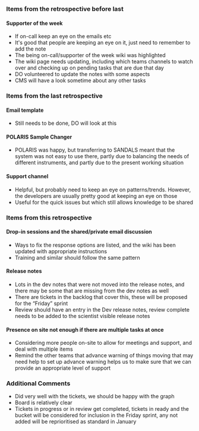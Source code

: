 ### Items from the retrospective before last
#### Supporter of the week
- If on-call keep an eye on the emails etc
- It's good that people are keeping an eye on it, just need to remember to add the note
- The being on-call/supporter of the week wiki was highlighted
- The wiki page needs updating, including which teams channels to watch over and checking up on pending tasks that are due that day
- DO volunteered to update the notes with some aspects
- CMS will have a look sometime about any other tasks

### Items from the last retrospective
#### Email template
- Still needs to be done, DO will look at this
#### POLARIS Sample Changer
- POLARIS was happy, but transferring to SANDALS meant that the system was not easy to use there, partly due to balancing the needs of different instruments, and partly due to the present working situation
#### Support channel
- Helpful, but probably need to keep an eye on patterns/trends. However, the developers are usually pretty good at keeping an eye on those
- Useful for the quick issues but which still allows knowledge to be shared

### Items from this retrospective
#### Drop-in sessions and the shared/private email discussion
- Ways to fix the response options are listed, and the wiki has been updated with appropriate instructions
- Training and similar should follow the same pattern
#### Release notes
- Lots in the dev notes that were not moved into the release notes, and there may be some that are missing from the dev notes as well
- There are tickets in the backlog that cover this, these will be proposed for the “Friday” sprint
- Review should have an entry in the Dev release notes, review complete needs to be added to the scientist visible release notes
#### Presence on site not enough if there are multiple tasks at once
- Considering more people on-site to allow for meetings and support, and deal with multiple items
- Remind the other teams that advance warning of things moving that may need help to set up advance warning helps us to make sure that we can provide an appropriate level of support

### Additional Comments
- Did very well with the tickets, we should be happy with the graph
- Board is relatively clear
- Tickets in progress or in review get completed, tickets in ready and the bucket will be considered for inclusion in the Friday sprint, any not added will be reprioritised as standard in January
